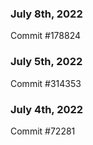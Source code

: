### July 8th, 2022

Commit #178824

### July 5th, 2022

Commit #314353


### July 4th, 2022

Commit #72281
